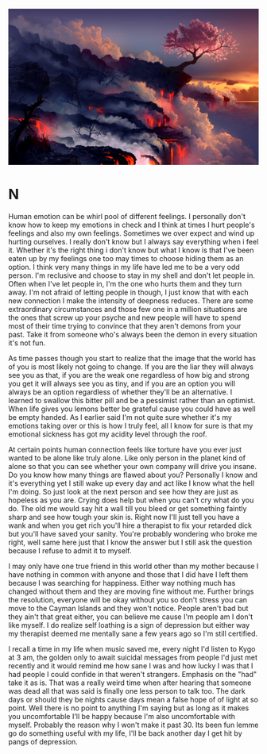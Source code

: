 ![image](../assets/01kgv4-20230521050554-gc8imgj.jpg)

# N

Human emotion can be whirl pool of  different feelings. I personally don't know how to keep my emotions in check and I think  at times I hurt people's feelings and also my own feelings. Sometimes we over expect and wind up hurting ourselves. I really don't know but I always say everything when i feel it. Whether it's the right thing i don't know but what I know is that I've been eaten up by my feelings one too may times to choose hiding them as an option. I think very many things in my life have led me to be a very odd person. I'm reclusive and choose to stay in my shell and don't let people in. Often when I've let people in, I'm the one who hurts them and they turn away. I'm not afraid of letting people in though, I just know that with each new connection I make the intensity of deepness reduces. There are some extraordinary circumstances and those few one in a million situations are the ones that screw up your psyche and new people will have to spend most of  their time trying to convince that they aren't demons from your past. Take it from someone who's always been the demon in every situation it's not fun.

As time passes though you start to realize that the image that the world has of you is most likely not going to change. If you are the liar they will always see you as that, if you are the weak one regardless of how big and strong you get it will always see you as tiny, and if you are an option you will always be an option regardless of whether they'll be an alternative. I learned to swallow this bitter pill and be a pessimist rather than an optimist. When life gives you lemons better be grateful cause you could have as well be empty handed. As I earlier said I'm not quite sure whether it's my  emotions taking over or this is how I truly feel, all I know for sure is that my emotional sickness has got my acidity level through the roof.

At certain points human connection feels like torture have you ever just wanted to be alone like truly alone. Like only person in the planet kind of alone so that you can see whether your own company will drive you insane. Do you know how many things are flawed about you? Personally I know and it's everything yet I still wake up every day and act like I know what the hell I'm doing. So just look at the next person and see how they are just as hopeless as you are. Crying does help but when you can't cry what do you do. The old me would say hit a wall till you bleed or get something faintly sharp and see how tough your skin is. Right now I'll just tell you have a wank and when you get rich you'll hire a therapist to fix your retarded dick but you'll have saved your sanity. You're probably wondering who broke me right, well same here just that I know the answer but I still ask the  question because I refuse to admit it to myself.

I may only have one true friend in this world other than my mother because I have nothing in common with anyone and those that I did have I left them because I was searching for happiness. Either way nothing much has changed without them and they are moving fine without me. Further brings the resolution, everyone will be okay without you so don't stress you can move to  the Cayman Islands and they won't notice. People aren't bad but they ain't that great either, you can believe me cause I'm people am I don't like myself. I do realize self loathing is a sign of depression but either way my therapist deemed me mentally sane a few years ago so I'm still certified.

I recall a time in my life when music saved me, every night I'd listen to Kygo at 3 am, the golden only to await suicidal messages from people I'd just met recently and it would remind me how sane I was and how lucky I was that I had people I could confide in that weren't strangers. Emphasis on the "had" take it as is. That was a really weird time when after hearing that someone was dead all that was said is finally one less person to talk too. The dark days or should they be nights cause days mean a false hope of of light at so point. Well there is no point to anything I'm saying but as long as it makes you uncomfortable I'll be happy because I'm also uncomfortable with myself. Probably the reason why I won't make it past 30. Its been fun lemme go do something useful with my life, I'll be back another day I get hit by pangs of depression.

‍
